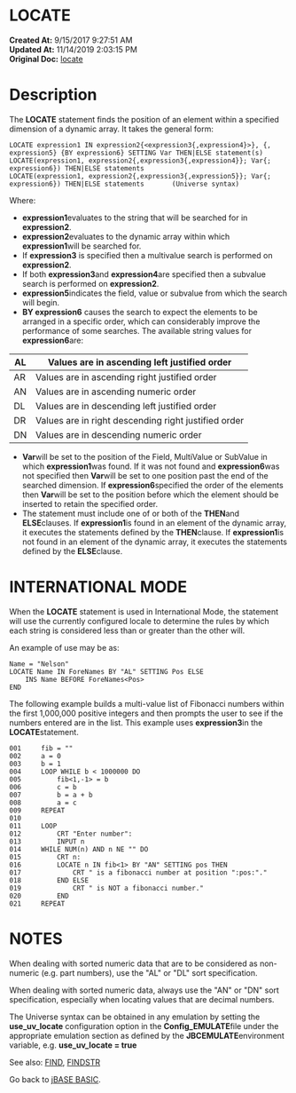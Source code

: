 # LOCATE

**Created At:** 9/15/2017 9:27:51 AM  
**Updated At:** 11/14/2019 2:03:15 PM  
**Original Doc:** [locate](https://docs.jbase.com/36868-jbase-basic/locate)  


# Description

The **LOCATE** statement finds the position of an element within a specified dimension of a dynamic array. It takes the general form:

```
LOCATE expression1 IN expression2{<expression3{,expression4}>}, {, expression5} {BY expression6} SETTING Var THEN|ELSE statement(s)
LOCATE(expression1, expression2{,expression3{,expression4}}; Var{; expression6}) THEN|ELSE statements
LOCATE(expression1, expression2{,expression3{,expression5}}; Var{; expression6}) THEN|ELSE statements       (Universe syntax)
```

Where:

- **expression1**evaluates to the string that will be searched for in **expression2**.
- **expression2**evaluates to the dynamic array within which **expression1**will be searched for.
- If **expression3** is specified then a multivalue search is performed on **expression2**.
- If both **expression3**and **expression4**are specified then a subvalue search is performed on **expression2**.
- **expression5**indicates the field, value or subvalue from which the search will begin.
- **BY expression6** causes the search to expect the elements to be arranged in a specific order, which can considerably improve the performance of some searches. The available string values for **expression6**are:



| AL<br> | Values are in ascending left justified order<br> |
| --- | --- |
| AR<br> | Values are in ascending right justified order<br> |
| AN<br> | Values are in ascending numeric order<br> |
| DL<br> | Values are in descending left justified order<br> |
| DR<br> | Values are in right descending right justified order<br> |
| DN<br> | Values are in descending numeric order<br> |


- **Var**will be set to the position of the Field, MultiValue or SubValue in which **expression1**was found. If it was not found and **expression6**was not specified then **Var**will be set to one position past the end of the searched dimension. If **expression6**specified the order of the elements then **Var**will be set to the position before which the element should be inserted to retain the specified order.
- The statement must include one of or both of the **THEN**and **ELSE**clauses. If **expression1**is found in an element of the dynamic array, it executes the statements defined by the **THEN**clause. If **expression1**is not found in an element of the dynamic array, it executes the statements defined by the **ELSE**clause.


# INTERNATIONAL MODE

When the **LOCATE** statement is used in International Mode, the statement will use the currently configured locale to determine the rules by which each string is considered less than or greater than the other will.

An example of use may be as:

```
Name = "Nelson"
LOCATE Name IN ForeNames BY "AL" SETTING Pos ELSE
    INS Name BEFORE ForeNames<Pos>
END
```



The following example builds a multi-value list of Fibonacci numbers within the first 1,000,000 positive integers and then prompts the user to see if the numbers entered are in the list. This example uses **expression3**in the **LOCATE**statement.

```
001     fib = ""
002     a = 0
003     b = 1
004     LOOP WHILE b < 1000000 DO
005         fib<1,-1> = b
006         c = b
007         b = a + b
008         a = c
009     REPEAT
010
011     LOOP
012         CRT "Enter number":
013         INPUT n
014     WHILE NUM(n) AND n NE "" DO
015         CRT n:
016         LOCATE n IN fib<1> BY "AN" SETTING pos THEN
017             CRT " is a fibonacci number at position ":pos:"."
018         END ELSE
019             CRT " is NOT a fibonacci number."
020         END
021     REPEAT
```



# NOTES

When dealing with sorted numeric data that are to be considered as non-numeric (e.g. part numbers), use the "AL" or "DL" sort specification.

When dealing with sorted numeric data, always use the "AN" or "DN" sort specification, especially when locating values that are decimal numbers.

The Universe syntax can be obtained in any emulation by setting the **use\_uv\_locate** configuration option in the **Config\_EMULATE**file under the appropriate emulation section as defined by the **JBCEMULATE**environment variable, e.g. **use\_uv\_locate = true**



See also: [FIND](./../find), [FINDSTR](./../findstr)

Go back to [jBASE BASIC](./../jbase-basic-programmers-reference-guide).
